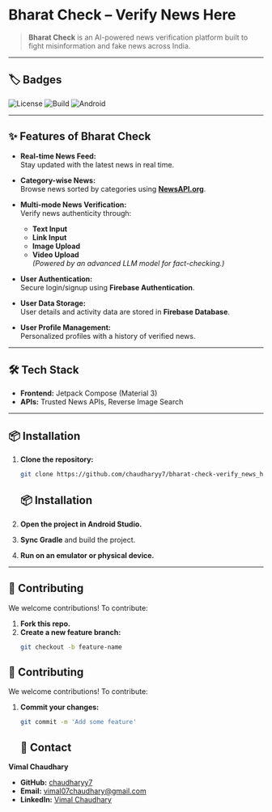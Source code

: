 

# Bharat Check – Verify News Here

> **Bharat Check** is an AI-powered news verification platform built to fight misinformation and fake news across India.

---

## 🏷 Badges
![License](https://img.shields.io/badge/License-MIT-blue.svg)
![Build](https://img.shields.io/badge/Build-Passing-brightgreen.svg)
![Android](https://img.shields.io/badge/Platform-Android-blue?logo=android)

---

## ✨ Features of Bharat Check

- **Real-time News Feed:**  
  Stay updated with the latest news in real time.

- **Category-wise News:**  
  Browse news sorted by categories using **[NewsAPI.org](https://newsapi.org/)**.

- **Multi-mode News Verification:**  
  Verify news authenticity through:
  - **Text Input**
  - **Link Input**
  - **Image Upload**
  - **Video Upload**  
  *(Powered by an advanced LLM model for fact-checking.)*

- **User Authentication:**  
  Secure login/signup using **Firebase Authentication**.

- **User Data Storage:**  
  User details and activity data are stored in **Firebase Database**.

- **User Profile Management:**  
  Personalized profiles with a history of verified news.

---

## 🛠 Tech Stack

- **Frontend:** Jetpack Compose (Material 3)
- **APIs:** Trusted News APIs, Reverse Image Search

---

## 📦 Installation

1. **Clone the repository:**
   ```bash
   git clone https://github.com/chaudharyy7/bharat-check-verify_news_here.git
   ```

   ## 📦 Installation

1. **Open the project in Android Studio.**
2. **Sync Gradle** and build the project.
3. **Run on an emulator or physical device.**

---

## 🤝 Contributing

We welcome contributions! To contribute:

1. **Fork this repo.**
2. **Create a new feature branch:**
   ```bash
   git checkout -b feature-name

   ```

## 🤝 Contributing

We welcome contributions! To contribute:

1. **Commit your changes:**
   ```bash
   git commit -m 'Add some feature'

   ```

   ## 📧 Contact

**Vimal Chaudhary**  
- **GitHub:** [chaudharyy7](https://github.com/chaudharyy7)  
- **Email:** [vimal07chaudhary@gmail.com](mailto:vimal07chaudhary@gmail.com)  
- **LinkedIn:** [Vimal Chaudhary](https://www.linkedin.com/in/vimal-chaudhary-993303326)


